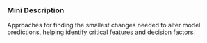 ### Mini Description

Approaches for finding the smallest changes needed to alter model predictions, helping identify critical features and decision factors.
